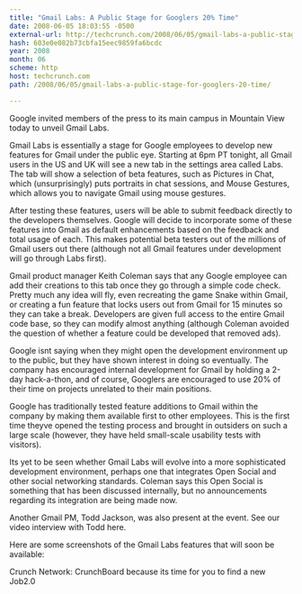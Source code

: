 ```yaml
---
title: "Gmail Labs: A Public Stage for Googlers 20% Time"
date: 2008-06-05 18:03:55 -0500
external-url: http://techcrunch.com/2008/06/05/gmail-labs-a-public-stage-for-googlers-20-time/
hash: 603e0e082b73cbfa15eec9859fa6bcdc
year: 2008
month: 06
scheme: http
host: techcrunch.com
path: /2008/06/05/gmail-labs-a-public-stage-for-googlers-20-time/

---
```


Google invited members of the press to its main campus in Mountain View today to unveil Gmail Labs.

Gmail Labs is essentially a stage for Google employees to develop new features for Gmail under the public eye. Starting at 6pm PT tonight, all Gmail users in the US and UK will see a new tab in the settings area called Labs. The tab will show a selection of beta features, such as Pictures in Chat, which (unsurprisingly) puts portraits in chat sessions, and Mouse Gestures, which allows you to navigate Gmail using mouse gestures.  

After testing these features, users will be able to submit feedback directly to the developers themselves. Google will decide to incorporate some of these features into Gmail as default enhancements based on the feedback and total usage of each. This makes potential beta testers out of the millions of Gmail users out there (although not all Gmail features under development will go through Labs first).



Gmail product manager Keith Coleman says that any Google employee can add their creations to this tab once they go through a simple code check. Pretty much any idea will fly, even recreating the game Snake within Gmail, or creating a fun feature that locks users out from Gmail for 15 minutes so they can take a break. Developers are given full access to the entire Gmail code base, so they can modify almost anything (although Coleman avoided the question of whether a feature could be developed that removed ads).

Google isnt saying when they might open the development environment up to the public, but they have shown interest in doing so eventually. The company has encouraged internal development for Gmail by holding a 2-day hack-a-thon, and of course, Googlers are encouraged to use 20% of their time on projects unrelated to their main positions.

Google has traditionally tested feature additions to Gmail within the company by making them available first to other employees. This is the first time theyve opened the testing process and brought in outsiders on such a large scale (however, they have held small-scale usability tests with visitors).

Its yet to be seen whether Gmail Labs will evolve into a more sophisticated development environment, perhaps one that integrates Open Social and other social networking standards. Coleman says this Open Social is something that has been discussed internally, but no announcements regarding its integration are being made now.

Another Gmail PM, Todd Jackson, was also present at the event. See our video interview with Todd here.

Here are some screenshots of the Gmail Labs features that will soon be available:








Crunch Network:  CrunchBoard because its time for you to find a new Job2.0
